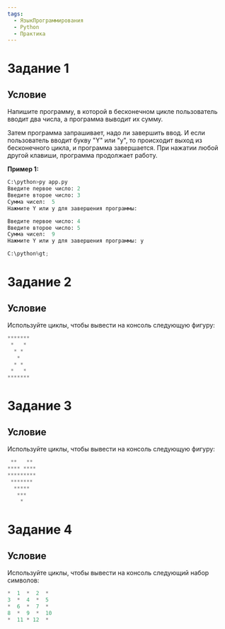 ```yaml
---
tags:
  - ЯзыкПрограммирования
  - Python
  - Практика
---
```

# Задание 1
## Условие

Напишите программу, в которой в бесконечном цикле пользователь вводит два числа, а программа выводит их сумму.

Затем программа запрашивает, надо ли завершить ввод. И если пользователь вводит букву "Y" или "y", то происходит выход из бесконечного цикла, и программа завершается. При нажатии любой другой клавиши, программа продолжает работу. 

**Пример 1:**

```python
C:\python>py app.py
Введите первое число: 2
Введите второе число: 3
Сумма чисел:  5
Нажмите Y или y для завершения программы:

Введите первое число: 4
Введите второе число: 5
Сумма чисел:  9
Нажмите Y или y для завершения программы: y

C:\python%gt;
```

# Задание 2

## Условие

Используйте циклы, чтобы вывести на консоль следующую фигуру:

```python
*******
 *   * 
  * *  
   *   
  * *  
 *   * 
*******
```

# Задание 3
## Условие

Используйте циклы, чтобы вывести на консоль следующую фигуру:

```python
 **   ** 
**** ****
*********
 ******* 
  *****  
   ***   
    *
```

# Задание 4
## Условие

Используйте циклы, чтобы вывести на консоль следующий набор символов:

```python
*  1  *  2  * 
3  *  4  *  5 
*  6  *  7  * 
8  *  9  *  10 
*  11 * 12  *
```
